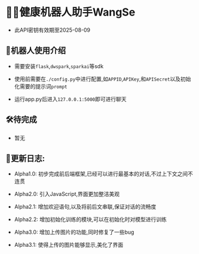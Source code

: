 # 👨‍⚕️健康机器人助手WangSe
- 此API密钥有效期至2025-08-09 
## 📖机器人使用介绍
- 需要安装`flask`,`dwspark`,`sparkai`等sdk
- 使用前需要在`./config.py`中进行配置,如`APPID`,`APIKey`,和`APISecret`以及初始化需要的提示词`prompt`

- 运行app.py后进入`127.0.0.1:5000`即可进行聊天

## 🛠待完成
- 暂无

## 📔更新日志:
- Alpha1.0:
    初步完成前后端框架,已经可以进行最基本的对话,不过上下文之间不连贯

- Alpha2.0:
    引入JavaScript,界面更加整洁美观

- Alpha2.1:
    增加欢迎语句,以及将前后文串联,保证对话的流畅度

- Alpha2.2:
    增加初始化训练的模块,可以在初始化时对模型进行训练

- Alpha3.0:
    增加上传图片的功能,同时修复了一些bug

- Alpha3.1:
    使得上传的图片能够显示,美化了界面
